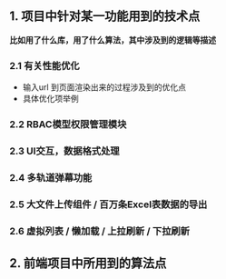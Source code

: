 ## 1. 项目中针对某一功能用到的技术点
**比如用了什么库，用了什么算法，其中涉及到的逻辑等描述**
### 2.1 有关性能优化
- 输入url 到页面渲染出来的过程涉及到的优化点
- 具体优化项举例
### 2.2 RBAC模型权限管理模块
### 2.3 UI交互，数据格式处理
### 2.4 多轨道弹幕功能
### 2.5 大文件上传组件 / 百万条Excel表数据的导出
### 2.6 虚拟列表 / 懒加载 / 上拉刷新 / 下拉刷新


## 2. 前端项目中所用到的算法点